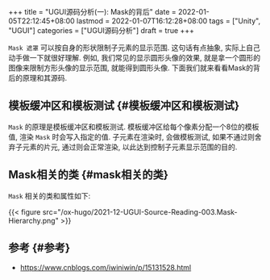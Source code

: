 +++
title = "UGUI源码分析(一): Mask的背后"
date = 2022-01-05T22:12:45+08:00
lastmod = 2022-01-07T16:12:28+08:00
tags = ["Unity", "UGUI"]
categories = ["UGUI源码分析"]
draft = true
+++

`Mask 遮罩`  可以按自身的形状限制子元素的显示范围. 这句话有点抽象, 实际上自己动手做一下就很好理解.
例如, 我们常见的显示圆形头像的效果, 就是拿一个圆形的图像来限制方形头像的显示范围, 就能得到圆形头像.
下面我们就来看看Mask的背后的原理和其源码.


## 模板缓冲区和模板测试 {#模板缓冲区和模板测试}

`Mask` 的原理是模板缓冲区和模板测试. 模板缓冲区给每个像素分配一个8位的模板值, 渲染 `Mask` 时会写入指定的值.
子元素在渲染时, 会做模板测试, 如果不通过则舍弃子元素的片元, 通过则会正常渲染, 以此达到控制子元素显示范围的目的.


## Mask相关的类 {#mask相关的类}

`Mask` 相关的类和属性如下:


{{< figure src="/ox-hugo/2021-12-UGUI-Source-Reading-003.Mask-Hierarchy.png" >}}


## 参考 {#参考}

-   <https://www.cnblogs.com/iwiniwin/p/15131528.html>
